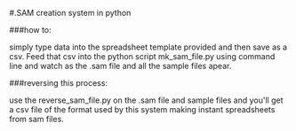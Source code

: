 #.SAM creation system in python

###how to:

simply type data into the spreadsheet template provided and then save as a csv. Feed that csv into the python script mk_sam_file.py using command line and watch as the .sam file and all the sample files apear.

###reversing this process:

use the reverse_sam_file.py on the .sam file and sample files and you'll get a csv file of the format used by this system making instant spreadsheets from sam files.
